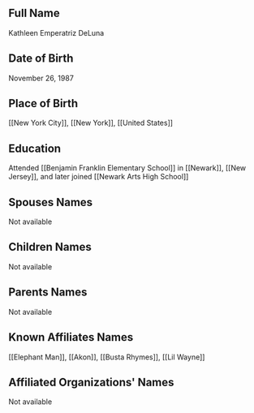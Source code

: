 ## Full Name
Kathleen Emperatriz DeLuna

## Date of Birth
November 26, 1987

## Place of Birth
[[New York City]], [[New York]], [[United States]]

## Education
Attended [[Benjamin Franklin Elementary School]] in [[Newark]], [[New Jersey]], and later joined [[Newark Arts High School]]

## Spouses Names
Not available

## Children Names
Not available

## Parents Names
Not available

## Known Affiliates Names
[[Elephant Man]], [[Akon]], [[Busta Rhymes]], [[Lil Wayne]]

## Affiliated Organizations' Names
Not available